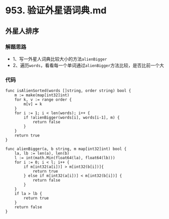 # 953. 验证外星语词典.md
## 外星人排序
### 解题思路
* 1、写一外星人词典比较大小的方法``alienBigger``
* 2、遍历``words``，看看每一个单词通过``alienBigger``方法比较，是否比前一个大
### 代码

```golang
func isAlienSorted(words []string, order string) bool {
	m := make(map[int32]int)
	for k, v := range order {
		m[v] = k
	}
	for i := 1; i < len(words); i++ {
		if !alienBigger(words[i], words[i-1], m) {
			return false
		}
	}
	return true
}

func alienBigger(a, b string, m map[int32]int) bool {
	la, lb := len(a), len(b)
	l := int(math.Min(float64(la), float64(lb)))
	for i := 0; i < l; i++ {
		if m[int32(a[i])] > m[int32(b[i])]{
			return true
		} else if m[int32(a[i])] < m[int32(b[i])] {
			return false
		}
	}
	if la > lb {
		return true
	}
	return false
}
```